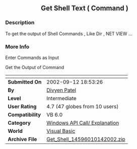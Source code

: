 ﻿<div align="center">

## Get Shell Text \( Command \)


</div>

### Description

To get the output of Shell Commands , Like Dir , NET VIEW ...
 
### More Info
 
Enter Commands as Input

Get the Output of Command


<span>             |<span>
---                |---
**Submitted On**   |2002-09-12 18:53:26
**By**             |[Divyen Patel](https://github.com/Planet-Source-Code/PSCIndex/blob/master/ByAuthor/divyen-patel.md)
**Level**          |Intermediate
**User Rating**    |4.7 (47 globes from 10 users)
**Compatibility**  |VB 6\.0
**Category**       |[Windows API Call/ Explanation](https://github.com/Planet-Source-Code/PSCIndex/blob/master/ByCategory/windows-api-call-explanation__1-39.md)
**World**          |[Visual Basic](https://github.com/Planet-Source-Code/PSCIndex/blob/master/ByWorld/visual-basic.md)
**Archive File**   |[Get\_Shell\_14596010142002\.zip](https://github.com/Planet-Source-Code/divyen-patel-get-shell-text-command__1-39814/archive/master.zip)








